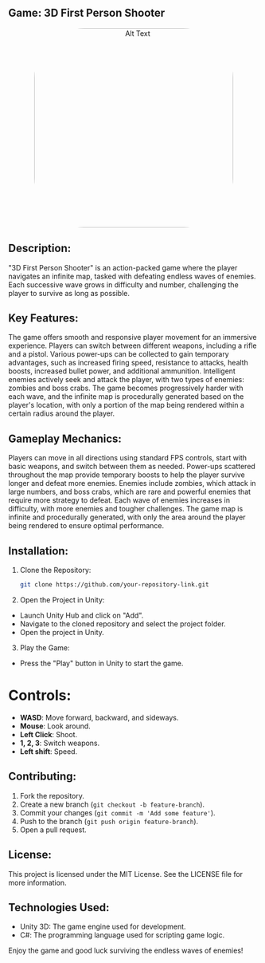 ## Game: 3D First Person Shooter

<p align="center">
    <img src="https://github.com/kifur2/game/assets/85733696/06db1cb8-2c61-40b4-a37c-f893649ae5c3" alt="Alt Text" width="400" style="border-radius: 100px;" />
</p>





## Description:
"3D First Person Shooter" is an action-packed game where the player navigates an infinite map, tasked with defeating endless waves of enemies. Each successive wave grows in difficulty and number, challenging the player to survive as long as possible.

## Key Features:
The game offers smooth and responsive player movement for an immersive experience. Players can switch between different weapons, including a rifle and a pistol. Various power-ups can be collected to gain temporary advantages, such as increased firing speed, resistance to attacks, health boosts, increased bullet power, and additional ammunition. Intelligent enemies actively seek and attack the player, with two types of enemies: zombies and boss crabs. The game becomes progressively harder with each wave, and the infinite map is procedurally generated based on the player's location, with only a portion of the map being rendered within a certain radius around the player.

## Gameplay Mechanics:
Players can move in all directions using standard FPS controls, start with basic weapons, and switch between them as needed. Power-ups scattered throughout the map provide temporary boosts to help the player survive longer and defeat more enemies. Enemies include zombies, which attack in large numbers, and boss crabs, which are rare and powerful enemies that require more strategy to defeat. Each wave of enemies increases in difficulty, with more enemies and tougher challenges. The game map is infinite and procedurally generated, with only the area around the player being rendered to ensure optimal performance.

## Installation:
1. Clone the Repository:
   ```sh
   git clone https://github.com/your-repository-link.git
2. Open the Project in Unity:
- Launch Unity Hub and click on "Add".
- Navigate to the cloned repository and select the project folder.
- Open the project in Unity.
3. Play the Game:
- Press the "Play" button in Unity to start the game.

# Controls:
- **WASD**: Move forward, backward, and sideways.
- **Mouse**: Look around.
- **Left Click**: Shoot.
- **1, 2, 3**: Switch weapons.
- **Left shift**: Speed.

## Contributing:
1. Fork the repository.
2. Create a new branch (`git checkout -b feature-branch`).
3. Commit your changes (`git commit -m 'Add some feature'`).
4. Push to the branch (`git push origin feature-branch`).
5. Open a pull request.

## License:
This project is licensed under the MIT License. See the LICENSE file for more information.

## Technologies Used:
- Unity 3D: The game engine used for development.
- C#: The programming language used for scripting game logic.

Enjoy the game and good luck surviving the endless waves of enemies!
